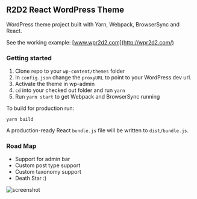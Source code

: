 ## R2D2 React WordPress Theme

WordPress theme project built with Yarn, Webpack, BrowserSync and React.

See the working example: [www.wpr2d2.com](http://wpr2d2.com/)

### Getting started

1.  Clone repo to your `wp-content/themes` folder
1.  In `config.json` change the `proxyURL` to point to your WordPress dev url.
1.  Activate the theme in wp-admin
1.  `cd` into your checked out folder and run `yarn`
1.  Run `yarn start` to get Webpack and BrowserSync running

To build for production run:

`yarn build`

A production-ready React `bundle.js` file will be written to `dist/bundle.js`.

### Road Map

* Support for admin bar
* Custom post type support
* Custom taxonomy support
* Death Star :)

![screenshot](https://i.imgur.com/vw6TgI4.jpg)



